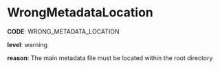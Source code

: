 # WrongMetadataLocation

**CODE**: WRONG_METADATA_LOCATION

**level**: warning

**reason**: The main metadata file must be located within the root directory